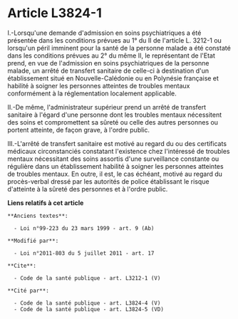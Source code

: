 # Article L3824-1

I.-Lorsqu'une demande d'admission en soins psychiatriques a été présentée dans les conditions prévues au 1° du II de
l'article L. 3212-1 ou lorsqu'un péril imminent pour la santé de la personne malade a été constaté dans les conditions
prévues au 2° du même II, le représentant de l'Etat prend, en vue de l'admission en soins psychiatriques de la personne
malade, un arrêté de transfert sanitaire de celle-ci à destination d'un établissement situé en Nouvelle-Calédonie ou en
Polynésie française et habilité à soigner les personnes atteintes de troubles mentaux conformément à la réglementation
localement applicable. 

II.-De même, l'administrateur supérieur prend un arrêté de transfert sanitaire à l'égard d'une personne dont les troubles
mentaux nécessitent des soins et compromettent sa sûreté ou celle des autres personnes ou portent atteinte, de façon grave, à
l'ordre public. 

III.-L'arrêté de transfert sanitaire est motivé au regard du ou des certificats médicaux circonstanciés constatant
l'existence chez l'intéressé de troubles mentaux nécessitant des soins assortis d'une surveillance constante ou régulière
dans un établissement habilité à soigner les personnes atteintes de troubles mentaux. En outre, il est, le cas échéant,
motivé au regard du procès-verbal dressé par les autorités de police établissant le risque d'atteinte à la sûreté des
personnes et à l'ordre public.

**Liens relatifs à cet article**

	**Anciens textes**:

	  - Loi n°99-223 du 23 mars 1999 - art. 9 (Ab)

	**Modifié par**:

	  - Loi n°2011-803 du 5 juillet 2011 - art. 17

	**Cite**:

	  - Code de la santé publique - art. L3212-1 (V)

	**Cité par**:

	  - Code de la santé publique - art. L3824-4 (V)
	  - Code de la santé publique - art. L3824-5 (VD)
